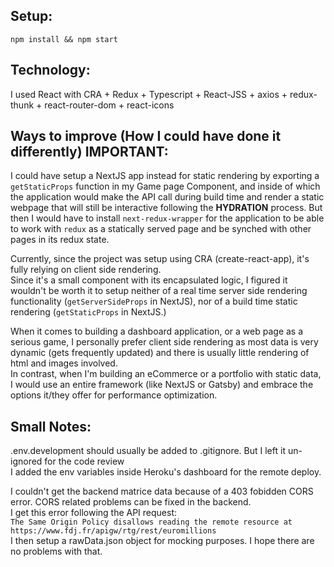 ## Setup:

`npm install && npm start`

## Technology: 

I used React with CRA + Redux + Typescript + React-JSS + axios + redux-thunk + react-router-dom + react-icons 

## Ways to improve (How I could have done it differently) IMPORTANT: 

I could have setup a NextJS app instead for static rendering by exporting a `getStaticProps` function in my Game page Component, and inside of which the application would make the API call during build time and render a static webpage that will still be interactive following the **HYDRATION** process. But then I would have to install `next-redux-wrapper` for the application to be able to work with `redux` as a statically served page and be synched with other pages in its redux state. <br>

Currently, since the project was setup using CRA (create-react-app), it's fully relying on client side rendering. <br>
Since it's a small component with its encapsulated logic, I figured it wouldn't be worth it to setup neither of a real time server side rendering functionality (`getServerSideProps` in NextJS), nor of a build time static rendering (`getStaticProps` in NextJS.)<br>

When it comes to building a dashboard application, or a web page as a serious game, I personally prefer client side rendering as most data is very dynamic (gets frequently updated) and there is usually little rendering of html and images involved. <br>
In contrast, when I'm building an eCommerce or a portfolio with static data, I would use an entire framework (like NextJS or Gatsby) and embrace the options it/they offer for performance optimization.

## Small Notes:
.env.development should usually be added to .gitignore. But I left it un-ignored for the code review<br>
I added the env variables inside Heroku's dashboard for the remote deploy. <br>

I couldn't get the backend matrice data because of a 403 fobidden CORS error. CORS related problems can be fixed in the backend. <br>
I get this error following the API request: <br> `The Same Origin Policy disallows reading the remote resource at https://www.fdj.fr/apigw/rtg/rest/euromillions` <br>
I then setup a rawData.json object for mocking purposes. I hope there are no problems with that.<br>

